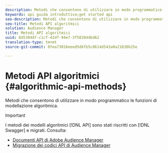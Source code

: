 ```yaml
---
description: Metodi che consentono di utilizzare in modo programmatico le funzioni di modellazione algoritmica.
keywords: api guida introduttiva;get started api
seo-description: Metodi che consentono di utilizzare in modo programmatico le funzioni di modellazione algoritmica.
seo-title: Metodi API algoritmici
solution: Audience Manager
title: Metodi API algoritmici
uuid: 8d5304d7-c1cf-42df-94e7-3f583944bd62
translation-type: tm+mt
source-git-commit: 0fea73016eeed5d6fb5c8614d543a0a21638b25e

---
```



# Metodi API algoritmici {#algorithmic-api-methods}

Metodi che consentono di utilizzare in modo programmatico le funzioni di modellazione algoritmica.

>[!IMPORTANT]
>
>I metodi dei modelli algoritmici [!DNL API] sono stati riscritti con [!DNL Swagger] e migrati. Consulta:
>
>* [Documenti API di Adobe Audience Manager](https://bank.demdex.com/portal/swagger/index.html)
>* [Migrazione dei codici API di Audience Manager](../../api/api-swagger-migration.md)